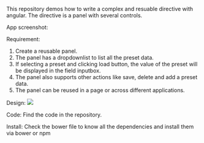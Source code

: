 This repository demos how to write a complex and resuable directive with angular. The directive is a panel with several controls.

App screenshot:
<img src=''></img>

Requirement:
<ol>
	<li>Create a reusable panel.</li>
	<li>The panel has a dropdownlist to list all the preset data.</li>
	<li>If selecting a preset and clicking load button, the value of the preset will be displayed in the field inputbox.</li>
	<li>The panel also supports other actions like save, delete and add a preset data.</li>
	<li>The panel can be reused in a page or across different applications.</li>
</ol>

Design:
<img src='http://i60.tinypic.com/2whfjom.jpg'></img>

Code:
Find the code in the repository.

Install:
Check the bower file to know all the dependencies and install them via bower or npm
